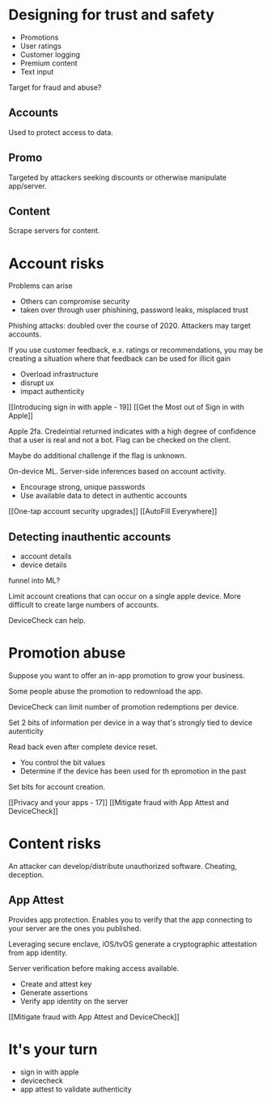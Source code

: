 # Designing for trust and safety
* Promotions
* User ratings
* Customer logging
* Premium content
* Text input

Target for fraud and abuse?

## Accounts
Used to protect access to data.

## Promo
Targeted by attackers seeking discounts or otherwise manipulate app/server.

## Content
Scrape servers for content.  
# Account risks
Problems can arise
* Others can compromise security
* taken over through user phishining, password leaks, misplaced trust

Phishing attacks: doubled over the course of 2020.  Attackers may target accounts.

If you use customer feedback, e.x. ratings or recommendations, you may be creating a situation where that feedback can be used for illicit gain

* Overload infrastructure
* disrupt ux
* impact authenticity

[[Introducing sign in with apple - 19]]
[[Get the  Most out of Sign in with Apple]]

Apple 2fa.  Credeintial returned indicates with a high degree of confidence that a user is real and not a bot.  Flag can be checked on the client.

Maybe do additional challenge if the flag is unknown.  

On-device ML.  Server-side inferences based on account activity.

* Encourage strong, unique passwords
* Use available data to detect in authentic accounts

[[One-tap account security upgrades]]
[[AutoFill Everywhere]]

## Detecting inauthentic accounts
* account details
* device details

funnel into ML?

Limit account creations that can occur on a single apple device.  More difficult to create large numbers of accounts.

DeviceCheck can help.  


# Promotion abuse
Suppose you want to offer an in-app promotion to grow your business.

Some people abuse the promotion to redownload the app.

DeviceCheck can limit number of promotion redemptions per device.

Set 2 bits of information per device in a way that's strongly tied to device autenticity

Read back even after complete device reset.

* You control the bit values
* Determine if the device has been used for th epromotion in the past

Set bits for account creation.

[[Privacy and your apps - 17]]
[[Mitigate fraud with App Attest and DeviceCheck]]


# Content risks
An attacker can develop/distribute unauthorized software.  Cheating, deception.

## App Attest
Provides app protection.  Enables you to verify that the app connecting to your server are the ones you published.

Leveraging secure enclave, iOS/tvOS generate a cryptographic attestation from app identity.

Server verification before making access available.  

* Create and attest key
* Generate assertions
* Verify app identity on the server

[[Mitigate fraud with App Attest and DeviceCheck]]

# It's your turn
* sign in with apple
* devicecheck
* app attest to validate authenticity


